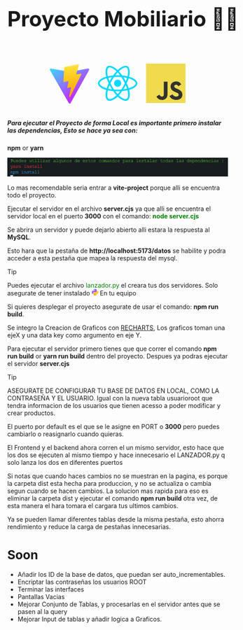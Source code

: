 
<h1 style="line-height:2; font-size: clamp(3rem,2rem,3rem);white-space: nowrap">Proyecto Mobiliario 👨‍💻</h1>

<section style="display:flex;gap:20px;justify-content:center;margin-top:40px">
<svg viewBox="0 0 256 257"width="90" height="90" xmlns="http://www.w3.org/2000/svg" preserveAspectRatio="xMidYMid"><defs><linearGradient x1="-.828%" y1="7.652%" x2="57.636%" y2="78.411%" id="a"><stop stop-color="#41D1FF" offset="0%"/><stop stop-color="#BD34FE" offset="100%"/></linearGradient><linearGradient x1="43.376%" y1="2.242%" x2="50.316%" y2="89.03%" id="b"><stop stop-color="#FFEA83" offset="0%"/><stop stop-color="#FFDD35" offset="8.333%"/><stop stop-color="#FFA800" offset="100%"/></linearGradient></defs><path d="M255.153 37.938 134.897 252.976c-2.483 4.44-8.862 4.466-11.382.048L.875 37.958c-2.746-4.814 1.371-10.646 6.827-9.67l120.385 21.517a6.537 6.537 0 0 0 2.322-.004l117.867-21.483c5.438-.991 9.574 4.796 6.877 9.62Z" fill="url(#a)"/><path d="M185.432.063 96.44 17.501a3.268 3.268 0 0 0-2.634 3.014l-5.474 92.456a3.268 3.268 0 0 0 3.997 3.378l24.777-5.718c2.318-.535 4.413 1.507 3.936 3.838l-7.361 36.047c-.495 2.426 1.782 4.5 4.151 3.78l15.304-4.649c2.372-.72 4.652 1.36 4.15 3.788l-11.698 56.621c-.732 3.542 3.979 5.473 5.943 2.437l1.313-2.028 72.516-144.72c1.215-2.423-.88-5.186-3.54-4.672l-25.505 4.922c-2.396.462-4.435-1.77-3.759-4.114l16.646-57.705c.677-2.35-1.37-4.583-3.769-4.113Z" fill="url(#b)"/></svg>

<svg viewBox="0 0 256 228" width="90" height="90" xmlns="http://www.w3.org/2000/svg" preserveAspectRatio="xMidYMid"><path d="M210.483 73.824a171.49 171.49 0 0 0-8.24-2.597c.465-1.9.893-3.777 1.273-5.621 6.238-30.281 2.16-54.676-11.769-62.708-13.355-7.7-35.196.329-57.254 19.526a171.23 171.23 0 0 0-6.375 5.848 155.866 155.866 0 0 0-4.241-3.917C100.759 3.829 77.587-4.822 63.673 3.233 50.33 10.957 46.379 33.89 51.995 62.588a170.974 170.974 0 0 0 1.892 8.48c-3.28.932-6.445 1.924-9.474 2.98C17.309 83.498 0 98.307 0 113.668c0 15.865 18.582 31.778 46.812 41.427a145.52 145.52 0 0 0 6.921 2.165 167.467 167.467 0 0 0-2.01 9.138c-5.354 28.2-1.173 50.591 12.134 58.266 13.744 7.926 36.812-.22 59.273-19.855a145.567 145.567 0 0 0 5.342-4.923 168.064 168.064 0 0 0 6.92 6.314c21.758 18.722 43.246 26.282 56.54 18.586 13.731-7.949 18.194-32.003 12.4-61.268a145.016 145.016 0 0 0-1.535-6.842c1.62-.48 3.21-.974 4.76-1.488 29.348-9.723 48.443-25.443 48.443-41.52 0-15.417-17.868-30.326-45.517-39.844Zm-6.365 70.984c-1.4.463-2.836.91-4.3 1.345-3.24-10.257-7.612-21.163-12.963-32.432 5.106-11 9.31-21.767 12.459-31.957 2.619.758 5.16 1.557 7.61 2.4 23.69 8.156 38.14 20.213 38.14 29.504 0 9.896-15.606 22.743-40.946 31.14Zm-10.514 20.834c2.562 12.94 2.927 24.64 1.23 33.787-1.524 8.219-4.59 13.698-8.382 15.893-8.067 4.67-25.32-1.4-43.927-17.412a156.726 156.726 0 0 1-6.437-5.87c7.214-7.889 14.423-17.06 21.459-27.246 12.376-1.098 24.068-2.894 34.671-5.345.522 2.107.986 4.173 1.386 6.193ZM87.276 214.515c-7.882 2.783-14.16 2.863-17.955.675-8.075-4.657-11.432-22.636-6.853-46.752a156.923 156.923 0 0 1 1.869-8.499c10.486 2.32 22.093 3.988 34.498 4.994 7.084 9.967 14.501 19.128 21.976 27.15a134.668 134.668 0 0 1-4.877 4.492c-9.933 8.682-19.886 14.842-28.658 17.94ZM50.35 144.747c-12.483-4.267-22.792-9.812-29.858-15.863-6.35-5.437-9.555-10.836-9.555-15.216 0-9.322 13.897-21.212 37.076-29.293 2.813-.98 5.757-1.905 8.812-2.773 3.204 10.42 7.406 21.315 12.477 32.332-5.137 11.18-9.399 22.249-12.634 32.792a134.718 134.718 0 0 1-6.318-1.979Zm12.378-84.26c-4.811-24.587-1.616-43.134 6.425-47.789 8.564-4.958 27.502 2.111 47.463 19.835a144.318 144.318 0 0 1 3.841 3.545c-7.438 7.987-14.787 17.08-21.808 26.988-12.04 1.116-23.565 2.908-34.161 5.309a160.342 160.342 0 0 1-1.76-7.887Zm110.427 27.268a347.8 347.8 0 0 0-7.785-12.803c8.168 1.033 15.994 2.404 23.343 4.08-2.206 7.072-4.956 14.465-8.193 22.045a381.151 381.151 0 0 0-7.365-13.322Zm-45.032-43.861c5.044 5.465 10.096 11.566 15.065 18.186a322.04 322.04 0 0 0-30.257-.006c4.974-6.559 10.069-12.652 15.192-18.18ZM82.802 87.83a323.167 323.167 0 0 0-7.227 13.238c-3.184-7.553-5.909-14.98-8.134-22.152 7.304-1.634 15.093-2.97 23.209-3.984a321.524 321.524 0 0 0-7.848 12.897Zm8.081 65.352c-8.385-.936-16.291-2.203-23.593-3.793 2.26-7.3 5.045-14.885 8.298-22.6a321.187 321.187 0 0 0 7.257 13.246c2.594 4.48 5.28 8.868 8.038 13.147Zm37.542 31.03c-5.184-5.592-10.354-11.779-15.403-18.433 4.902.192 9.899.29 14.978.29 5.218 0 10.376-.117 15.453-.343-4.985 6.774-10.018 12.97-15.028 18.486Zm52.198-57.817c3.422 7.8 6.306 15.345 8.596 22.52-7.422 1.694-15.436 3.058-23.88 4.071a382.417 382.417 0 0 0 7.859-13.026 347.403 347.403 0 0 0 7.425-13.565Zm-16.898 8.101a358.557 358.557 0 0 1-12.281 19.815 329.4 329.4 0 0 1-23.444.823c-7.967 0-15.716-.248-23.178-.732a310.202 310.202 0 0 1-12.513-19.846h.001a307.41 307.41 0 0 1-10.923-20.627 310.278 310.278 0 0 1 10.89-20.637l-.001.001a307.318 307.318 0 0 1 12.413-19.761c7.613-.576 15.42-.876 23.31-.876H128c7.926 0 15.743.303 23.354.883a329.357 329.357 0 0 1 12.335 19.695 358.489 358.489 0 0 1 11.036 20.54 329.472 329.472 0 0 1-11 20.722Zm22.56-122.124c8.572 4.944 11.906 24.881 6.52 51.026-.344 1.668-.73 3.367-1.15 5.09-10.622-2.452-22.155-4.275-34.23-5.408-7.034-10.017-14.323-19.124-21.64-27.008a160.789 160.789 0 0 1 5.888-5.4c18.9-16.447 36.564-22.941 44.612-18.3ZM128 90.808c12.625 0 22.86 10.235 22.86 22.86s-10.235 22.86-22.86 22.86-22.86-10.235-22.86-22.86 10.235-22.86 22.86-22.86Z" fill="#00D8FF"/></svg>

<svg xmlns="http://www.w3.org/2000/svg" width="90" height="90" viewBox="0 0 1052 1052"><path fill="#f0db4f" d="M0 0h1052v1052H0z"/><path d="M965.9 801.1c-7.7-48-39-88.3-131.7-125.9-32.2-14.8-68.1-25.399-78.8-49.8-3.8-14.2-4.3-22.2-1.9-30.8 6.9-27.9 40.2-36.6 66.6-28.6 17 5.7 33.1 18.801 42.8 39.7 45.4-29.399 45.3-29.2 77-49.399-11.6-18-17.8-26.301-25.4-34-27.3-30.5-64.5-46.2-124-45-10.3 1.3-20.699 2.699-31 4-29.699 7.5-58 23.1-74.6 44-49.8 56.5-35.6 155.399 25 196.1 59.7 44.8 147.4 55 158.6 96.9 10.9 51.3-37.699 67.899-86 62-35.6-7.4-55.399-25.5-76.8-58.4-39.399 22.8-39.399 22.8-79.899 46.1 9.6 21 19.699 30.5 35.8 48.7 76.2 77.3 266.899 73.5 301.1-43.5 1.399-4.001 10.6-30.801 3.199-72.101zm-394-317.6h-98.4c0 85-.399 169.4-.399 254.4 0 54.1 2.8 103.7-6 118.9-14.4 29.899-51.7 26.2-68.7 20.399-17.3-8.5-26.1-20.6-36.3-37.699-2.8-4.9-4.9-8.7-5.601-9-26.699 16.3-53.3 32.699-80 49 13.301 27.3 32.9 51 58 66.399 37.5 22.5 87.9 29.4 140.601 17.3 34.3-10 63.899-30.699 79.399-62.199 22.4-41.3 17.6-91.3 17.4-146.6.5-90.2 0-180.4 0-270.9z" fill="#323330"/></svg>



</section>


<h5>Para ejecutar el Proyecto de forma Local es importante primero instalar las dependencias, Esto se hace ya sea con:  </h5>

__npm__ or __yarn__

<img src="./vite-project/public/pack.png"></img>

Lo mas recomendable seria entrar a __vite-project__ porque alli se encuentra todo el proyecto. 


Ejecutar el servidor en el archivo __server.cjs__
ya que alli se encuentra el servidor local en el puerto __3000__ con el comando:  <span style="color:green">__node server.cjs__</span>

Se abrira un servidor y puede dejarlo abierto alli estara la respuesta al __MySQL__.

Esto hara que la pestaña de __http://localhost:5173/datos__ se habilite y podra acceder a esta pestaña que mapea la respuesta del mysql.

> [!TIP]
> Puedes ejecutar el archivo <span style="color:green; Este">lanzador.py</span> el creara tus dos servidores.
Solo asegurate de tener instalado <span>
<svg xmlns="http://www.w3.org/2000/svg" width="15" height="15" fill="none" viewBox="16 16 32 32"><path fill="url(#a)" d="M31.885 16c-8.124 0-7.617 3.523-7.617 3.523l.01 3.65h7.752v1.095H21.197S16 23.678 16 31.876c0 8.196 4.537 7.906 4.537 7.906h2.708v-3.804s-.146-4.537 4.465-4.537h7.688s4.32.07 4.32-4.175v-7.019S40.374 16 31.885 16zm-4.275 2.454a1.394 1.394 0 1 1 0 2.79 1.393 1.393 0 0 1-1.395-1.395c0-.771.624-1.395 1.395-1.395z"/><path fill="url(#b)" d="M32.115 47.833c8.124 0 7.617-3.523 7.617-3.523l-.01-3.65H31.97v-1.095h10.832S48 40.155 48 31.958c0-8.197-4.537-7.906-4.537-7.906h-2.708v3.803s.146 4.537-4.465 4.537h-7.688s-4.32-.07-4.32 4.175v7.019s-.656 4.247 7.833 4.247zm4.275-2.454a1.393 1.393 0 0 1-1.395-1.395 1.394 1.394 0 1 1 1.395 1.395z"/><defs><linearGradient id="a" x1="19.075" x2="34.898" y1="18.782" y2="34.658" gradientUnits="userSpaceOnUse"><stop stop-color="#387EB8"/><stop offset="1" stop-color="#366994"/></linearGradient><linearGradient id="b" x1="28.809" x2="45.803" y1="28.882" y2="45.163" gradientUnits="userSpaceOnUse"><stop stop-color="#FFE052"/><stop offset="1" stop-color="#FFC331"/></linearGradient></defs></svg>
</span> En tu equipo


Si quieres desplegar el proyecto asegurate de usar el comando:
__npm run build__.

Se integro la Creacion de Graficos con [RECHARTS](https://recharts.org/en-US), Los graficos toman una ejeX y una data key como argumento en eje Y.


Para ejecutar el servidor primero tienes que que correr el comando 
__npm run build__ or __yarn run build__ dentro del proyecto. Despues ya podras ejecutar el servidor **server.cjs**


> [!TIP]
> ASEGURATE DE CONFIGURAR TU BASE DE DATOS EN LOCAL, COMO LA CONTRASEÑA Y EL USUARIO. Igual con la nueva tabla usuarioroot que tendra informacion de los usuarios que tienen acesso a poder modificar y crear productos.

El puerto por default es el que se le asigne en PORT o __3000__ pero puedes cambiarlo o reasignarlo cuando quieras.

El Frontend y el backend ahora corren el un mismo servidor, esto hace que los dos se ejecuten al mismo tiempo y hace innecesario el LANZADOR.py q solo lanza los dos en diferentes puertos

Si notas que cuando haces cambios no se muestran en la pagina, es porque la carpeta dist esta hecha para produccion, y no se actualiza o cambia segun cuando se hacen cambios. La solucion mas rapida para eso es eliminar la carpeta dist y ejecutar el comando __npm run build__ otra vez, de esta manera el hara tomara el cargara tus ultimos cambios.

Ya se pueden llamar diferentes tablas desde la misma pestaña, esto ahorra rendimiento y reduce la carga de pestañas innecesarias.

<h1>Soon</h1>


- Añadir los ID de la base de datos, que puedan ser auto_incrementables.
- Encriptar las contraseñas los usuarios ROOT
- Terminar las interfaces 
- Pantallas Vacias
- Mejorar Conjunto de Tablas, y procesarlas en el servidor antes que se pasen al la query 
- Mejorar Input de tablas y añadir logica a Graficos.



